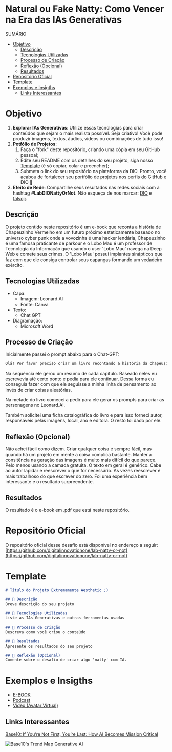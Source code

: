 <h1> Natural ou Fake Natty: Como Vencer na Era das IAs Generativas </h1>

SUMÁRIO
- [Objetivo](#objetivo)
  - [Descrição](#descrição)
  - [Tecnologias Utilizadas](#tecnologias-utilizadas)
  - [Processo de Criação](#processo-de-criação)
  - [Reflexão (Opcional)](#reflexão-opcional)
  - [Resultados](#resultados)
- [Repositório Oficial](#repositório-oficial)
- [Template](#template)
- [Exemplos e Insigths](#exemplos-e-insigths)
  - [Links Interessantes](#links-interessantes)


# Objetivo

1. **Explorar IAs Generativas**: Utilize essas tecnologias para criar conteúdos que sejam o mais realista possível. Seja criativo! Você pode produzir imagens, textos, áudios, vídeos ou combinações de tudo isso!
1. **Potfólio de Projetos**:
    1. Faça o "fork" deste repositório, criando uma cópia em seu GitHub pessoal;
    2. Edite seu README com os detalhes do seu projeto, siga nosso [Template](#template) (é só copiar, colar e preencher);
    3. Submeta o link do seu repositório na plataforma da DIO. Pronto, você acabou de fortalecer seu portfólio de projetos nos perfis do GitHub e DIO 🚀
1. **Efeito de Rede**: Compartilhe seus resultados nas redes sociais com a hashtag **#LabDIONattyOrNot**. Não esqueça de nos marcar: [DIO](https://www.linkedin.com/school/dio-makethechange) e [falvojr](https://www.linkedin.com/in/falvojr).

## Descrição
O projeto contido neste repositório é um e-book que reconta a história de Chapeuzinho Vermelho em um futuro próximo esteticamente baseado no universo cyber punk onde a vovozinha é uma hacker lendária, Chapeuzinho é uma famosa praticante de parkour e o Lobo Mau é um professor de Tecnologia da Informação que usando o user 'Lobo Mau' navega na Deep Web e comete seus crimes. O 'Lobo Mau' possui implantes sinápticos que faz com que ele consiga controlar seus capangas formando um vedadeiro exército.

## Tecnologias Utilizadas

- Capa:
    - Imagem: Leonard.AI
    - Fonte: Canva
- Texto:
    - Chat GPT
- Diagramação:
    - Microsoft Word

## Processo de Criação

Inicialmente passei o prompt abaixo para o Chat-GPT:

```txt
Olá! Por favor preciso criar um livro recontando a história da chapeuzinho vermelho como se ela fosse adolescente e ao invés de morar em uma floresta ela morasse em uma cidade grande e o lobo mal fosse uma pessoa mas de modo que ficasse claro que se trata da história da chapeuzinho vermelho. É preciso atualizar o conto para que seja mais tecnológico colocando elementos cibernéticos com uma pegada cyber punk futurista.
```
Na sequência ele gerou um resumo de cada capítulo. Baseado neles eu escrevevia até certo ponto e pedia para ele continuar. Dessa forma eu conseguia fazer com que ele seguisse a minha linha de pensamento ao invés de criar coisas aleatórias.

Na metade do livro comecei a pedir para ele gerar os prompts para criar as personagens no Leonard.AI.

Também solicitei uma ficha catalográfica do livro e para isso forneci autor, responsáveis pelas imagens, local, ano e editora. O resto foi dado por ele.

## Reflexão (Opcional)
Não achei fácil como dizem. Criar qualquer coisa é sempre fácil, mas quando há um projeto em mente a coisa complica bastante. Manter a consitência na geração das imagens é muito mais difícil do que parece. Pelo menos usando a camada gratuita. O texto em geral é genérico. Cabe ao autor lapidar e reescrever o que for necessário. As vezes reescrever é mais trabalhoso do que escrever do zero. Foi uma experiência bem interessante e o resultado surpreendente.


## Resultados
O resultado é o e-book em .pdf que está neste repositório.

# Repositório Oficial
O repositório oficial desse desafio está disponível no endereço a seguir: [https://github.com/digitalinnovationone/lab-natty-or-not](https://github.com/digitalinnovationone/lab-natty-or-not)


# Template

```markdown
# Título do Projeto Extremamente Aesthetic ;)

## 📒 Descrição
Breve descrição do seu projeto

## 🤖 Tecnologias Utilizadas
Liste as IAs Generativas e outras ferramentas usadas

## 🧐 Processo de Criação
Descreva como você criou o conteúdo

## 🚀 Resultados
Apresente os resultados do seu projeto

## 💭 Reflexão (Opcional)
Comente sobre o desafio de criar algo 'natty' com IA.
```

# Exemplos e Insigths

- [E-BOOK](/exemplos/E-BOOK.md)
- [Podcast](/exemplos/PODCAST.md)
- [Vídeo (Avatar Virtual)](/exemplos/VIDEO.md)

## Links Interessantes

[Base10: If You’re Not First, You’re Last: How AI Becomes Mission Critical](https://base10.vc/post/generative-ai-mission-critical/)

![Base10's Trend Map Generative AI](https://github.com/digitalinnovationone/lab-natty-or-not/assets/730492/f4df26e8-f8f7-4419-8252-c69d73ea930c)